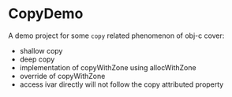 # CopyDemo

A demo project for some `copy` related phenomenon of obj-c
cover:
- shallow copy 
- deep copy
- implementation of copyWithZone using allocWithZone
- override of copyWithZone
- access ivar directly will not follow the copy attributed property
